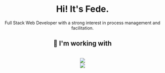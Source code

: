 <h1 align="center">Hi! It's Fede.</h1>
<p align="center">Full Stack Web Developer with a strong interest in process management and facilitation.</p>
<div align="center">
</div>
<h2 align="center">🔧 I'm working with</h2>
<br/>
<div align="center">
    <img src="https://skillicons.dev/icons?i=vscode,html,css,sass,javascript,typescript"/><br>
    <img src="https://skillicons.dev/icons?i=nodejs,angular,cs,wordpress,php,powershell,py,obsidian"/><br>
</div>
<br>
